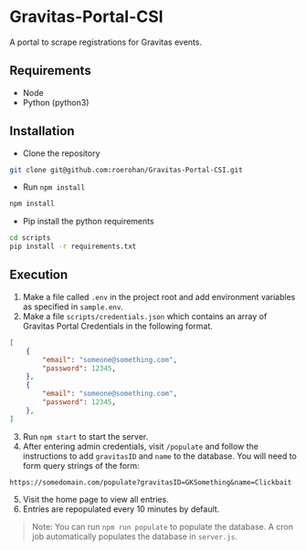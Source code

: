 # Gravitas-Portal-CSI

A portal to scrape registrations for Gravitas events.

## Requirements

- Node
- Python (python3)


## Installation

- Clone the repository

```bash
git clone git@github.com:roerohan/Gravitas-Portal-CSI.git
```

- Run `npm install`

```bash
npm install
```

- Pip install the python requirements

```bash
cd scripts
pip install -r requirements.txt
```

## Execution

1. Make a file called `.env` in the project root and add environment variables as specified in `sample.env`.
2. Make a file `scripts/credentials.json` which contains an array of Gravitas Portal Credentials in the following format.

```json
[
    {
        "email": "someone@something.com",
        "password": 12345,
    },
    {
        "email": "someone@something.com",
        "password": 12345,
    },
]
```

3. Run `npm start` to start the server.
4. After entering admin credentials, visit `/populate` and follow the instructions to add `gravitasID` and `name` to the database. You will need to form query strings of the form:

```
https://somedomain.com/populate?gravitasID=GKSomething&name=Clickbait
```

5. Visit the home page to view all entries.
6. Entries are repopulated every 10 minutes by default.

> Note: You can run `npm run populate` to populate the database. A cron job automatically populates the database in `server.js`.
